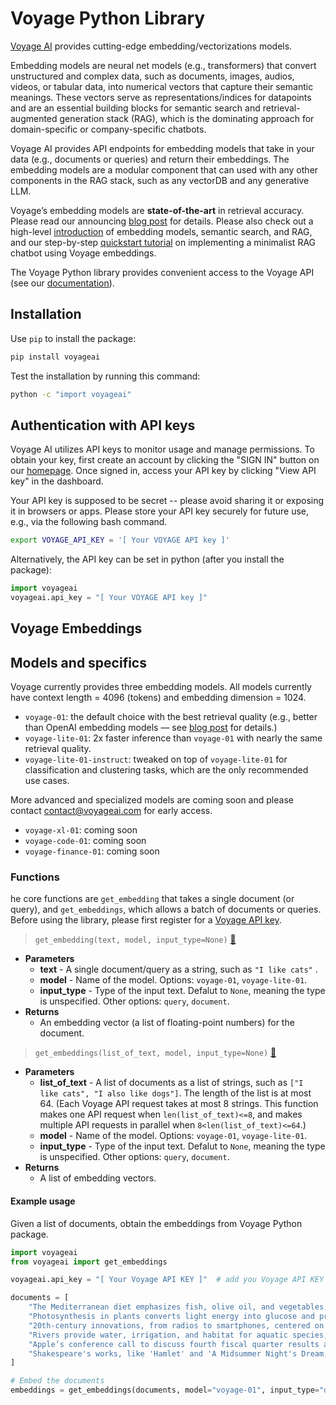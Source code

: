 # Voyage Python Library

[Voyage AI](https://www.voyageai.com) provides cutting-edge embedding/vectorizations models.

Embedding models are neural net models (e.g., transformers) that convert unstructured and complex data, such as documents, images, audios, videos, or tabular data, into numerical vectors that capture their semantic meanings. These vectors serve as representations/indices for datapoints and are an essential building blocks for semantic search and retrieval-augmented generation stack (RAG), which is the dominating approach for domain-specific or company-specific chatbots. 

Voyage AI provides API endpoints for embedding models that take in your data (e.g., documents or queries) and return their embeddings. The embedding models are a modular component that can used with any other components in the RAG stack, such as any vectorDB and any generative LLM.

Voyage’s embedding models are **state-of-the-art** in retrieval accuracy. Please read our announcing [blog post](https://blog.voyageai.com/2023/10/29/voyage-embeddings/) for details.  Please also check out a high-level [introduction](https://www.pinecone.io/learn/retrieval-augmented-generation/) of embedding models, semantic search, and RAG, and our step-by-step [quickstart tutorial](https://docs.voyageai.com/tutorials/) on implementing a minimalist RAG chatbot using Voyage embeddings.

The Voyage Python library provides convenient access to the Voyage API (see our [documentation](https://docs.voyageai.com)).

## Installation
Use `pip` to install the package:
```bash
pip install voyageai
```

Test the installation by running this command:

```bash
python -c "import voyageai"
```

## Authentication with API keys

Voyage AI utilizes API keys to monitor usage and manage permissions. To obtain your key, first create an account by clicking the "SIGN IN" button on our [homepage](https://www.voyageai.com). Once signed in, access your API key by clicking "View API key" in the dashboard.

Your API key is supposed to be secret -- please avoid sharing it or exposing it in browsers or apps. Please store your API key securely for future use, e.g., via the following bash command. 

```bash
export VOYAGE_API_KEY = '[ Your VOYAGE API key ]'
```

Alternatively, the API key can be set in python (after you install the package):

```python
import voyageai
voyageai.api_key = "[ Your VOYAGE API key ]"
```

## Voyage Embeddings

## Models and specifics

Voyage currently provides three embedding models. All models currently have context length = 4096 (tokens) and embedding dimension = 1024. 

- `voyage-01`: the default choice with the best retrieval quality (e.g., better than OpenAI embedding models — see [blog post](https://blog.voyageai.com/2023/10/29/voyage-embeddings/) for details.) 
- `voyage-lite-01`: 2x faster inference than `voyage-01` with nearly the same retrieval quality. 
- `voyage-lite-01-instruct`: tweaked on top of `voyage-lite-01` for classification and clustering tasks, which are the only recommended use cases.

More advanced and specialized models are coming soon and please contact [contact@voyageai.com](mailto:contact@voyageai.com) for early access.

- `voyage-xl-01`: coming soon
- `voyage-code-01`: coming soon
- `voyage-finance-01`: coming soon

### Functions

he core functions are `get_embedding` that takes a single document (or query), and `get_embeddings`, which allows a batch of documents or queries.  Before using the library, please first register for a [Voyage API key](#authentication-with-api-keys).

> `get_embedding(text, model, input_type=None)` [:link:](https://github.com/voyage-ai/voyageai-python/blob/d95621a0f837a791912945edeeeae47325c5d602/voyageai/embeddings.py#L63)

- **Parameters**
    - **text** - A single document/query as a string, such as `"I like cats"` .
    - **model** - Name of the model. Options: `voyage-01`, `voyage-lite-01`.
    - **input_type** - Type of the input text. Defalut to `None`, meaning the type is unspecified. Other options:  `query`, `document`.
- **Returns**
    - An embedding vector (a list of floating-point numbers) for the document.


> `get_embeddings(list_of_text, model, input_type=None)` [:link:](https://github.com/voyage-ai/voyageai-python/blob/d95621a0f837a791912945edeeeae47325c5d602/voyageai/embeddings.py#L80)

- **Parameters**
    - **list_of_text** - A list of documents as a list of strings, such as  `["I like cats", "I also like dogs"]`. The length of the list is at most 64. (Each Voyage API request takes at most 8 strings. This function makes one API request when `len(list_of_text)<=8`, and makes multiple API requests in parallel when `8<len(list_of_text)<=64`.)
    - **model** - Name of the model. Options: `voyage-01`, `voyage-lite-01`.
    - **input_type** - Type of the input text. Defalut to `None`, meaning the type is unspecified. Other options: `query`, `document`.
- **Returns**
    - A list of embedding vectors.

#### **Example usage**

Given a list of documents, obtain the embeddings from Voyage Python package. 

```python
import voyageai 
from voyageai import get_embeddings

voyageai.api_key = "[ Your Voyage API KEY ]"  # add you Voyage API KEY

documents = [
    "The Mediterranean diet emphasizes fish, olive oil, and vegetables, believed to reduce chronic diseases.",
    "Photosynthesis in plants converts light energy into glucose and produces essential oxygen.",
    "20th-century innovations, from radios to smartphones, centered on electronic advancements.",
    "Rivers provide water, irrigation, and habitat for aquatic species, vital for ecosystems.",
    "Apple’s conference call to discuss fourth fiscal quarter results and business updates is scheduled for Thursday, November 2, 2023 at 2:00 p.m. PT / 5:00 p.m. ET.",
    "Shakespeare's works, like 'Hamlet' and 'A Midsummer Night's Dream,' endure in literature."
]

# Embed the documents
embeddings = get_embeddings(documents, model="voyage-01", input_type="document")
```

